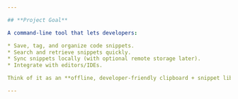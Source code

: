 ```yaml
---

## **Project Goal**

A command-line tool that lets developers:

* Save, tag, and organize code snippets.
* Search and retrieve snippets quickly.
* Sync snippets locally (with optional remote storage later).
* Integrate with editors/IDEs.

Think of it as an **offline, developer-friendly clipboard + snippet library**.

---
```


